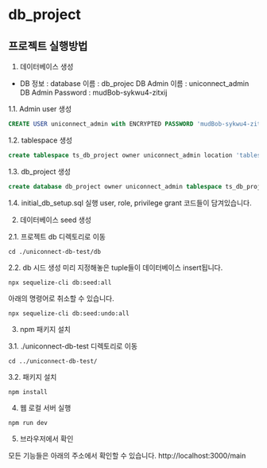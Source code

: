 # db_project

## 프로젝트 실행방법

1. 데이터베이스 생성

- DB 정보 :
database 이름 : db_projec
DB Admin 이름 : uniconnect_admin
DB Admin Password : mudBob-sykwu4-zitxij

1.1. Admin user 생성

``` SQL
CREATE USER uniconnect_admin with ENCRYPTED PASSWORD 'mudBob-sykwu4-zitxij';
```

1.2. tablespace 생성

``` SQL
create tablespace ts_db_project owner uniconnect_admin location 'tablespace경로';
```

1.3. db_project 생성

``` SQL
create database db_project owner uniconnect_admin tablespace ts_db_project;
```

1.4. initial_db_setup.sql 실행
user, role, privilege grant 코드들이 담겨있습니다.

2. 데이터베이스 seed 생성

2.1. 프로젝트 db 디렉토리로 이동

``` shell
cd ./uniconnect-db-test/db
```

2.2. db 시드 생성
미리 지정해놓은 tuple들이 데이터베이스 insert됩니다.

``` shell
npx sequelize-cli db:seed:all
```

아래의 명령어로 취소할 수 있습니다.

``` shell
npx sequelize-cli db:seed:undo:all
```

3. npm 패키지 설치

3.1. ./uniconnect-db-test 디렉토리로 이동

``` shell
cd ../uniconnect-db-test/
```

3.2. 패키지 설치

``` shell
npm install
```

4. 웹 로컬 서버 실행

``` shell
npm run dev
```

5. 브라우저에서 확인

모든 기능들은 아래의 주소에서 확인할 수 있습니다.
http://localhost:3000/main